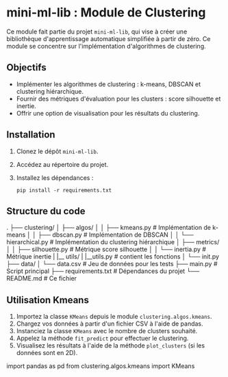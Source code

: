 # mini-ml-lib : Module de Clustering

Ce module fait partie du projet `mini-ml-lib`, qui vise à créer une bibliothèque d'apprentissage automatique simplifiée à partir de zéro. Ce module se concentre sur l'implémentation d'algorithmes de clustering.

## Objectifs
*   Implémenter les algorithmes de clustering : k-means, DBSCAN et clustering hiérarchique.
*   Fournir des métriques d'évaluation pour les clusters : score silhouette et inertie.
*   Offrir une option de visualisation pour les résultats du clustering.

## Installation
1.  Clonez le dépôt `mini-ml-lib`.
2.  Accédez au répertoire du projet.
3.  Installez les dépendances :

    ```
    pip install -r requirements.txt
    ```

## Structure du code
.
├── clustering/
│ ├── algos/
│ │ ├── kmeans.py # Implémentation de k-means
│ │ ├── dbscan.py # Implémentation de DBSCAN
│ │ └── hierarchical.py # Implémentation du clustering hiérarchique
│ ├── metrics/
│ │ ├── silhouette.py # Métrique score silhouette
│ │ └── inertia.py # Métrique inertie
| |__ utils/
|    |__utils.py # contient les fonctions 
│ └── init.py
├── data/
│ └── data.csv # Jeu de données pour les tests
├── main.py # Script principal
├── requirements.txt # Dépendances du projet
└── README.md # Ce fichier


## Utilisation Kmeans
1.  Importez la classe `KMeans` depuis le module `clustering.algos.kmeans`.
2.  Chargez vos données à partir d'un fichier CSV à l'aide de pandas.
3.  Instanciez la classe `KMeans` avec le nombre de clusters souhaité.
4.  Appelez la méthode `fit_predict` pour effectuer le clustering.
5.  Visualisez les résultats à l'aide de la méthode `plot_clusters` (si les données sont en 2D).

import pandas as pd
from clustering.algos.kmeans import KMeans